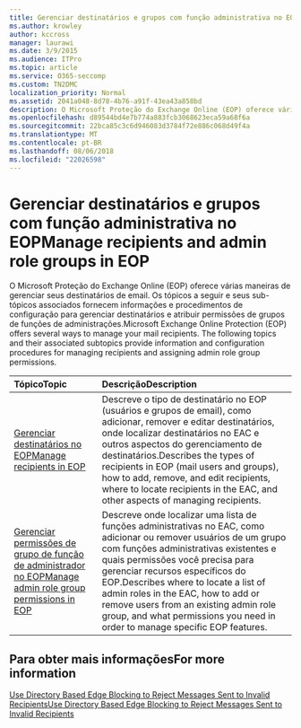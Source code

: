 ```yaml
---
title: Gerenciar destinatários e grupos com função administrativa no EOP
ms.author: krowley
author: kccross
manager: laurawi
ms.date: 3/9/2015
ms.audience: ITPro
ms.topic: article
ms.service: O365-seccomp
ms.custom: TN2DMC
localization_priority: Normal
ms.assetid: 2041a048-8d78-4b76-a91f-43ea43a858bd
description: O Microsoft Proteção do Exchange Online (EOP) oferece várias maneiras de gerenciar seus destinatários de email. Os tópicos a seguir e seus sub-tópicos associados fornecem informações e procedimentos de configuração para gerenciar destinatários e atribuir permissões de grupos de funções de administrações.
ms.openlocfilehash: d89544bd4e7b774a883fcb3068623eca59a68f6a
ms.sourcegitcommit: 22bca85c3c6d946083d3784f72e886c068d49f4a
ms.translationtype: MT
ms.contentlocale: pt-BR
ms.lasthandoff: 08/06/2018
ms.locfileid: "22026598"
---
```

# <a name="manage-recipients-and-admin-role-groups-in-eop"></a><span data-ttu-id="6be7b-104">Gerenciar destinatários e grupos com função administrativa no EOP</span><span class="sxs-lookup"><span data-stu-id="6be7b-104">Manage recipients and admin role groups in EOP</span></span>

<span data-ttu-id="6be7b-p102">O Microsoft Proteção do Exchange Online (EOP) oferece várias maneiras de gerenciar seus destinatários de email. Os tópicos a seguir e seus sub-tópicos associados fornecem informações e procedimentos de configuração para gerenciar destinatários e atribuir permissões de grupos de funções de administrações.</span><span class="sxs-lookup"><span data-stu-id="6be7b-p102">Microsoft Exchange Online Protection (EOP) offers several ways to manage your mail recipients. The following topics and their associated subtopics provide information and configuration procedures for managing recipients and assigning admin role group permissions.</span></span>
  
|<span data-ttu-id="6be7b-107">**Tópico**</span><span class="sxs-lookup"><span data-stu-id="6be7b-107">**Topic**</span></span>|<span data-ttu-id="6be7b-108">**Descrição**</span><span class="sxs-lookup"><span data-stu-id="6be7b-108">**Description**</span></span>|
|:-----|:-----|
|[<span data-ttu-id="6be7b-109">Gerenciar destinatários no EOP</span><span class="sxs-lookup"><span data-stu-id="6be7b-109">Manage recipients in EOP</span></span>](manage-recipients-in-eop.md) <br/> |<span data-ttu-id="6be7b-110">Descreve o tipo de destinatário no EOP (usuários e grupos de email), como adicionar, remover e editar destinatários, onde localizar destinatários no EAC e outros aspectos do gerenciamento de destinatários.</span><span class="sxs-lookup"><span data-stu-id="6be7b-110">Describes the types of recipients in EOP (mail users and groups), how to add, remove, and edit recipients, where to locate recipients in the EAC, and other aspects of managing recipients.</span></span>  <br/> |
|[<span data-ttu-id="6be7b-111">Gerenciar permissões de grupo de função de administrador no EOP</span><span class="sxs-lookup"><span data-stu-id="6be7b-111">Manage admin role group permissions in EOP</span></span>](manage-admin-role-group-permissions-in-eop.md) <br/> |<span data-ttu-id="6be7b-112">Descreve onde localizar uma lista de funções administrativas no EAC, como adicionar ou remover usuários de um grupo com funções administrativas existentes e quais permissões você precisa para gerenciar recursos específicos do EOP.</span><span class="sxs-lookup"><span data-stu-id="6be7b-112">Describes where to locate a list of admin roles in the EAC, how to add or remove users from an existing admin role group, and what permissions you need in order to manage specific EOP features.</span></span>  <br/> |
   
## <a name="for-more-information"></a><span data-ttu-id="6be7b-113">Para obter mais informações</span><span class="sxs-lookup"><span data-stu-id="6be7b-113">For more information</span></span>

[<span data-ttu-id="6be7b-114">Use Directory Based Edge Blocking to Reject Messages Sent to Invalid Recipients</span><span class="sxs-lookup"><span data-stu-id="6be7b-114">Use Directory Based Edge Blocking to Reject Messages Sent to Invalid Recipients</span></span>](http://technet.microsoft.com/library/ca7b7416-92ed-40ad-abdb-695be46ea2e4.aspx)
  

